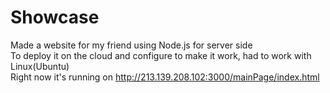 # Showcase
Made a website for my friend using Node.js for server side<br>
To deploy it on the cloud and configure to make it work, had to work with Linux(Ubuntu)<br>
Right now it's running on http://213.139.208.102:3000/mainPage/index.html
